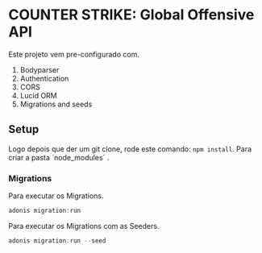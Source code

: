 # COUNTER STRIKE: Global Offensive API

Este projeto vem pre-configurado com.

1. Bodyparser
2. Authentication
3. CORS
4. Lucid ORM
5. Migrations and seeds

## Setup

Logo depois que der um git clone, rode este comando: `npm install`. Para criar a pasta ´node_modules´ .


### Migrations

Para executar os Migrations.

```js
adonis migration:run
```

Para executar os Migrations com as Seeders.

```js
adonis migration:run --seed
```
